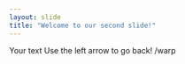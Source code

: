 ```yaml
---
layout: slide
title: "Welcome to our second slide!"
---
```

Your text
Use the left arrow to go back!
/warp 
